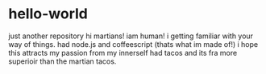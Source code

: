 # hello-world
just  another repository
hi martians!
iam human!
i getting familiar with your way of things.
had node.js and coffeescript (thats what im made of!)
i hope this attracts my passion from my innerself
had tacos and its fra more superioir than the martian tacos.
